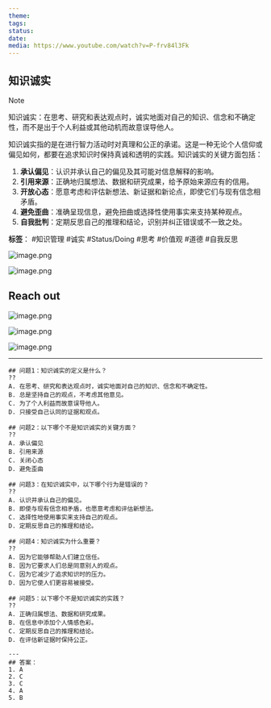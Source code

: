 ```yaml
---
theme:
tags:
status:
date:
media: https://www.youtube.com/watch?v=P-frv84l3Fk
---
```

## 知识诚实

>[!note]
>知识诚实：在思考、研究和表达观点时，诚实地面对自己的知识、信念和不确定性，而不是出于个人利益或其他动机而故意误导他人。

知识诚实指的是在进行智力活动时对真理和公正的承诺。这是一种无论个人信仰或偏见如何，都要在追求知识时保持真诚和透明的实践。知识诚实的关键方面包括：

1. **承认偏见**：认识并承认自己的偏见及其可能对信息解释的影响。
2. **引用来源**：正确地归属想法、数据和研究成果，给予原始来源应有的信用。
3. **开放心态**：愿意考虑和评估新想法、新证据和新论点，即使它们与现有信念相矛盾。
4. **避免歪曲**：准确呈现信息，避免扭曲或选择性使用事实来支持某种观点。
5. **自我批判**：定期反思自己的推理和结论，识别并纠正错误或不一致之处。

**标签**： #知识管理  #诚实 #Status/Doing #思考 #价值观 #道德 #自我反思

![image.png](https://cdn.jsdelivr.net/gh/duanbiao2000/BlogGallery/picture/20240521181014.png)

![image.png](https://cdn.jsdelivr.net/gh/duanbiao2000/BlogGallery/picture/20240521182019.png)

## Reach out

![image.png](https://cdn.jsdelivr.net/gh/duanbiao2000/BlogGallery/picture/20240521182500.png)

![image.png](https://cdn.jsdelivr.net/gh/duanbiao2000/BlogGallery/picture/20240521182511.png)

![image.png](https://cdn.jsdelivr.net/gh/duanbiao2000/BlogGallery/picture/20240521182850.png)

---

```
## 问题1：知识诚实的定义是什么？
??
A. 在思考、研究和表达观点时，诚实地面对自己的知识、信念和不确定性。
B. 总是坚持自己的观点，不考虑其他意见。
C. 为了个人利益而故意误导他人。
D. 只接受自己认同的证据和观点。

## 问题2：以下哪个不是知识诚实的关键方面？
??
A. 承认偏见
B. 引用来源
C. 关闭心态
D. 避免歪曲

## 问题3：在知识诚实中，以下哪个行为是错误的？
??
A. 认识并承认自己的偏见。
B. 即使与现有信念相矛盾，也愿意考虑和评估新想法。
C. 选择性地使用事实来支持自己的观点。
D. 定期反思自己的推理和结论。

## 问题4：知识诚实为什么重要？
??
A. 因为它能够帮助人们建立信任。
B. 因为它要求人们总是同意别人的观点。
C. 因为它减少了追求知识时的压力。
D. 因为它使人们更容易被接受。

## 问题5：以下哪个不是知识诚实的实践？
??
A. 正确归属想法、数据和研究成果。
B. 在信息中添加个人情感色彩。
C. 定期反思自己的推理和结论。
D. 在评估新证据时保持公正。

---
## 答案：
1. A
2. C
3. C
4. A
5. B
```
